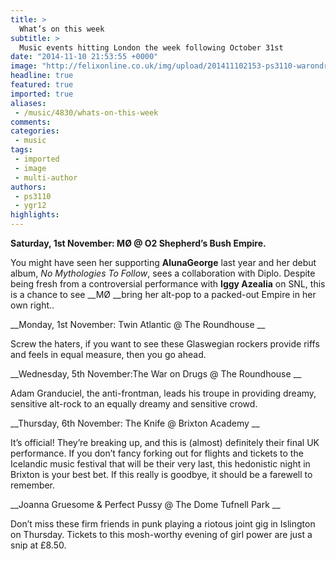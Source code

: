 ```yaml
---
title: >
  What’s on this week
subtitle: >
  Music events hitting London the week following October 31st
date: "2014-11-10 21:53:55 +0000"
image: "http://felixonline.co.uk/img/upload/201411102153-ps3110-warondrugs.jpg"
headline: true
featured: true
imported: true
aliases:
 - /music/4830/whats-on-this-week
comments:
categories:
 - music
tags:
 - imported
 - image
 - multi-author
authors:
 - ps3110
 - ygr12
highlights:
---
```


__Saturday, 1st November: MØ @ O2 Shepherd’s Bush Empire.__

You might have seen her supporting __AlunaGeorge__ last year and her debut album, _No Mythologies To Follow_, sees a collaboration with Diplo. Despite being fresh from a controversial performance with __Iggy Azealia__ on SNL, this is a chance to see __MØ __bring her alt-pop to a packed-out Empire in her own right..

__Monday, 1st November: Twin Atlantic @ The Roundhouse __

Screw the haters, if you want to see these Glaswegian rockers provide riffs and feels in equal measure, then you go ahead.

__Wednesday, 5th November:The War on Drugs @ The Roundhouse __

Adam Granduciel, the anti-frontman, leads his troupe in providing dreamy, sensitive alt-rock to an equally dreamy and sensitive crowd.

__Thursday, 6th November: The Knife @ Brixton Academy __

It’s official! They’re breaking up, and this is (almost) definitely their final UK performance. If you don’t fancy forking out for flights and tickets to the Icelandic music festival that will be their very last, this hedonistic night in Brixton is your best bet. If this really is goodbye, it should be a farewell to remember.

__Joanna Gruesome & Perfect Pussy @ The Dome Tufnell Park __

Don’t miss these firm friends in punk playing a riotous joint gig in Islington on Thursday. Tickets to this mosh-worthy evening of girl power are just a snip at £8.50.
